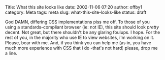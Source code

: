 Title: What this site looks like
date: 2002-11-06 07:20
author: offby1
category: Meta
tags: meta
slug: what-this-site-looks-like
status: draft

God DAMN, differing CSS implementations piss me off. To those of you using a standards-compliant browser (ie: not IE), this site should look *pretty* decent. Not great, but there shouldn't be any glaring foulups. I hope. For the rest of you, in the majority who use IE to view websites, i'm working on it. Please, bear with me. And, if you think you can help me (as in, you have much more experience with CSS that i do -that's not hard) please, drop me a line.
